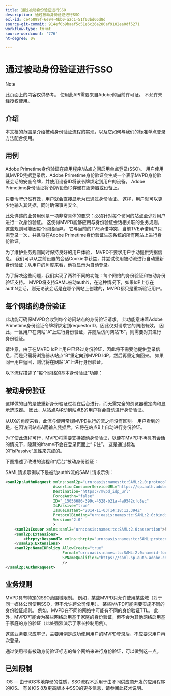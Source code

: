 ```yaml
---
title: 通过被动身份验证进行SSO
description: 通过被动身份验证进行SSO
exl-id: ce45899f-6e94-4bb0-a2c1-51f03bd66d8d
source-git-commit: 914ef0b9baaf5c51e6c26a280af9102ea0df5271
workflow-type: tm+mt
source-wordcount: '776'
ht-degree: 0%

---
```


# 通过被动身份验证进行SSO

>[!NOTE]
>
>此页面上的内容仅供参考。 使用此API需要来自Adobe的当前许可证。 不允许未经授权使用。


## 介绍

本文档的范围是介绍被动身份验证流程的实现，以及它如何与我们的标准单点登录方法配合使用。

## 用例

Adobe Primetime身份验证在应用程序/站点之间启用单点登录(SSO)。 用户使用其MVPD凭据登录后，Adobe Primetime身份验证会生成一个表示MVPD身份验证会话的安全令牌，并使用设备ID将该令牌绑定到用户的设备。 Adobe Primetime身份验证将令牌/设备ID存储在服务器或设备上。

只要令牌仍然有效，用户就会直接显示为已通过身份验证。 这样，用户就可以更少地输入其凭据，同时确保事务安全。



此处详述的业务用例是一项非常具体的要求：必须针对每个访问的站点至少对用户进行一次身份验证。 这使得MVPD能够应用与身份验证会话相关联的业务规则，这些规则可能因每个网络而异。 它与当前的TVE承诺冲突，当前TVE承诺用户只需登录一次，并且将在Adobe Primetime身份验证生态系统的所有网站上进行身份验证。



为了维护业务规则同时保持良好的用户体验， MVPD不要求用户手动提供凭据信息。 我们可以从之前设置的会话Cookie中获益，并尝试使用被动流进行自动重新身份验证；从用户的角度来看，他将显示为自动登录。



为了解决这些问题，我们实现了两种不同的功能：每个网络的身份验证和被动身份验证支持。 MVPD将支持SAML被动authN，在这种情况下，如果IdP上存在authN会话，则无论该会话是在哪个网站上创建的，MVPD都只是重新验证用户。



## 每个网络的身份验证

此功能可确保MVPD会收到每个访问站点的身份验证请求。 此功能意味着Adobe Primetime身份验证令牌将绑定到requestorID，因此仅对请求它的网络有效。 因此，一旦用户在网站“A”上进行身份验证，并随后访问网站“B”，则需要对其进行身份验证。



请注意，由于在MVPD IdP上用户已经过身份验证，因此将不需要他提供登录信息，而是只需将浏览器从站点“B”重定向到MVPD IdP，然后再重定向回来。 如果同一用户返回，则仍将在网站“A”上进行身份验证。



以下流程描述了“每个网络的基本身份验证”功能：





## 被动身份验证

这样做的目的是使重新身份验证过程在后台进行，而无需完全的浏览器重定向和显示选取器。 因此，从站点A移动到站点B的用户将会自动进行身份验证。



从UX的角度来看，此流与使用常规MVPD执行的流之间没有区别。 用户看到的是，在因访问站点A而输入凭据后，它将在站点B上自动进行身份验证。



为了使此流程可行，MVPD将需要支持被动身份验证，以便在MVPD不再具有会话的情况下，隐藏的iframe不会在登录页面上“卡住”。 这是通过标准的“isPassive”属性来完成的。



下图描述了改进的流程和“后台”被动身份验证：





SAML请求示例以下是被动authN流的SAML请求示例：


```xml
<saml2p:AuthnRequest xmlns:saml2p="urn:oasis:names:tc:SAML:2.0:protocol"
                     AssertionConsumerServiceURL="https://sp.auth.adobe.com/sp/saml/SAMLAssertionConsumer"
                     Destination="https://mvpd_idp_url"
                     ForceAuthn="false"
                     ID="_15056686-399c-4528-b21a-4a9542cfc8ec"
                     IsPassive="true"
                     IssueInstant="2014-11-03T14:18:12.394Z"
                     ProtocolBinding="urn:oasis:names:tc:SAML:2.0:bindings:HTTP-POST"
                     Version="2.0"
                     >
    <saml2:Issuer xmlns:saml2="urn:oasis:names:tc:SAML:2.0:assertion">https://saml.sp.auth.adobe.com </saml2:Issuer>
    <saml2p:Extensions>
        <thrpty:RespondTo xmlns:thrpty="urn:oasis:names:tc:SAML:protocol:ext:third-party">https://saml.sp.auth.adobe.com</thrpty:RespondTo>
    </saml2p:Extensions>
    <saml2p:NameIDPolicy AllowCreate="true"
                         Format="urn:oasis:names:tc:SAML:2.0:nameid-format:transient"
                         SPNameQualifier="https://saml.sp.auth.adobe.com"
                         />
</saml2p:AuthnRequest>
```

## 业务规则

MVPD具有特定的SSO范围域限制。 例如，某些MVPD只允许使用某些域（对于同一媒体公司使用SSO，但不允许跨公司使用）。
某些MVPD可能需要实施不同的身份验证规则。 例如，MVPD在不同的网络中可能有不同的身份验证TTL。 此外，MVPD可能会为某些网络启用基于家庭的身份验证，但不会为其他网络启用基于家庭的身份验证（此处强烈演示了家长控制用例）。


这些业务要求应牢记，主要用例是成功使用用户的MVPD登录后，不应要求用户再次登录。

通过使用带有被动身份验证标志的每个网络来进行身份验证，可以做到这一点。



## 已知限制

iOS — 由于iOS本地存储的性质，SSO流程不适用于由不同供应商开发的应用程序的iOS。 有关iOS 8及更高版本中SSO的更多信息，请参阅此技术说明。


<!--
>[!RELATEDINFORMATION]
>* Single Sign-On on iOS
>* SSO on iOS when using the Primetime authentication Access Enabler
-->
